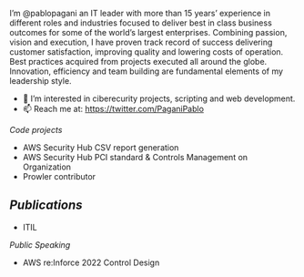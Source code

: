 I’m @pablopagani an IT leader with more than 15 years’ experience in different roles and industries focused to deliver best in class business outcomes for some of the world’s largest enterprises.
Combining passion, vision and execution, I have proven track record of success delivering customer satisfaction, improving quality and lowering costs of operation. 
Best practices acquired from projects executed all around the globe. Innovation, efficiency and team building are fundamental elements of my leadership style.

- 👀 I’m interested in ciberecurity projects, scripting and web development.
- 📫 Reach me at: https://twitter.com/PaganiPablo

*Code projects*
- AWS Security Hub CSV report generation
- AWS Security Hub PCI standard & Controls Management on Organization 
- Prowler contributor

*Publications*
-
- ITIL

*Public Speaking*
- AWS re:Inforce 2022 Control Design
